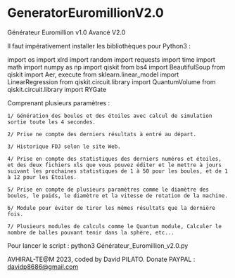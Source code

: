 # GeneratorEuromillionV2.0
Générateur Euromillion v1.0 Avancé V2.0

Il faut impérativement installer les bibliothèques pour Python3 :

import os
import xlrd
import random
import requests
import time
import math
import numpy as np
import qiskit
from bs4 import BeautifulSoup
from qiskit import Aer, execute
from sklearn.linear_model import LinearRegression
from qiskit.circuit.library import QuantumVolume
from qiskit.circuit.library import RYGate

Comprenant plusieurs paramètres :

    1/ Génération des boules et des étoiles avec calcul de simulation sortie toute les 4 secondes.

    2/ Prise ne compte des derniers résultats à entré au départ.

    3/ Historique FDJ selon le site Web.

    4/ Prise en compte des statistiques des derniers numéros et étoiles, et des deux fichiers xls que vous pouvez éditer et le mettre à jours suivant les prochaines statistiques de 1 à 50 pour les boules, et de 1 à 12 pour les Étoiles.

    5/ Prise en compte de plusieurs paramètres comme le diamètre des boules, le poids, le diamètre et la vitesse de rotation de la machine.

    6/ Module pour éviter de tirer les mêmes résultats que la dernière fois.

    7/ Plusieurs modules de calculs comme le Quantum module, Calculer le nombre de balles pouvant tenir dans la sphère, etc...

Pour lancer le script : python3 Générateur_Euromillion_v2.0.py

AVHIRAL-TE@M 2023, coded by David PILATO. Donate PAYPAL : davidp8686@gmail.com
